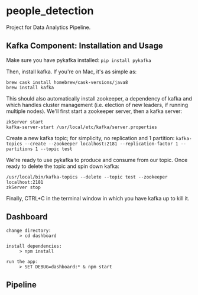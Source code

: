 # people_detection
Project for Data Analytics Pipeline. 

## Kafka Component: Installation and Usage

Make sure you have pykafka installed:
```pip install pykafka```

Then, install kafka. If you're on Mac, it's as simple as: 
```
brew cask install homebrew/cask-versions/java8
brew install kafka
```

This should also automatically install zookeeper, a dependency of kafka and which handles cluster management (i.e. election of new leaders, if running multiple nodes). We'll first start a zookeeper server, then a kafka server:

```
zkServer start
kafka-server-start /usr/local/etc/kafka/server.properties
```

Create a new kafka topic; for simplicity, no replication and 1 partition:
```kafka-topics --create --zookeeper localhost:2181 --replication-factor 1 --partitions 1 --topic test```

We're ready to use pykafka to produce and consume from our topic. Once ready to delete the topic and spin down kafka:
```
/usr/local/bin/kafka-topics --delete --topic test --zookeeper localhost:2181
zkServer stop
```
Finally, CTRL+C in the terminal window in which you have kafka up to kill it. 


## Dashboard


```
change directory:
     > cd dashboard

install dependencies:
     > npm install

run the app:
     > SET DEBUG=dashboard:* & npm start
```

## Pipeline
